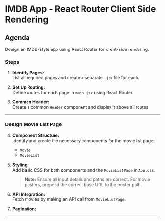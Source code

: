 # IMDB App - React Router Client Side Rendering

## Agenda

Design an IMDB-style app using React Router for client-side rendering.

### Steps

1. **Identify Pages:**  
   List all required pages and create a separate `.jsx` file for each.

2. **Set Up Routing:**  
   Define routes for each page in `main.jsx` using React Router.

3. **Common Header:**  
   Create a common `Header` component and display it above all routes.

---

### Design Movie List Page

4. **Component Structure:**  
   Identify and create the necessary components for the movie list page:  
   - `Movie`  
   - `MovieList`

5. **Styling:**  
   Add basic CSS for both components and the `MovieListPage` in `App.css`.  
   > **Note:** Ensure all input details and paths are correct. For movie posters, prepend the correct base URL to the poster path.

6. **API Integration:**  
   Fetch movies by making an API call from `MovieListPage`.

7. **Pagination:**

---